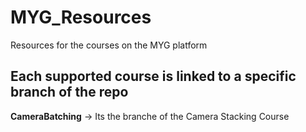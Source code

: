 # MYG_Resources
Resources for the courses on the MYG platform

## Each supported course is linked to a specific branch of the repo
**CameraBatching** -> Its the branche of the Camera Stacking Course
